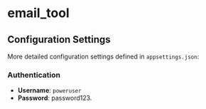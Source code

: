 # email_tool

## Configuration Settings

More detailed configuration settings defined in `appsettings.json`:

### Authentication
- **Username**: `poweruser`
- **Password**: password123.